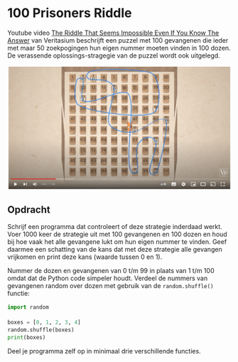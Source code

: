 # 100 Prisoners Riddle

Youtube video [The Riddle That Seems Impossible Even If You Know The
Answer](https://youtu.be/iSNsgj1OCLA) van Veritasium beschrijft een
puzzel met 100 gevangenen die ieder met maar 50 zoekpogingen hun eigen
nummer moeten vinden in 100 dozen. De verassende oplossings-stragegie
van de puzzel wordt ook uitgelegd.

[![prisoners.png](prisoners.png)](https://youtu.be/iSNsgj1OCLA)

## Opdracht

Schrijf een programma dat controleert of deze strategie inderdaad
werkt. Voer 1000 keer de strategie uit met 100 gevangenen en 100 dozen
en houd bij hoe vaak het alle gevangene lukt om hun eigen nummer te
vinden. Geef daarmee een schatting van de kans dat met deze strategie
alle gevangen vrijkomen en print deze kans (waarde tussen 0 en 1).

Nummer de dozen en gevangenen van 0 t/m 99 in plaats van 1 t/m 100
omdat dat de Python code simpeler houdt. Verdeel de nummers van
gevangenen random over dozen met gebruik van de `random.shuffle()`
functie:

~~~python
import random

boxes = [0, 1, 2, 3, 4]
random.shuffle(boxes)
print(boxes)
~~~

Deel je programma zelf op in minimaal drie verschillende functies.
